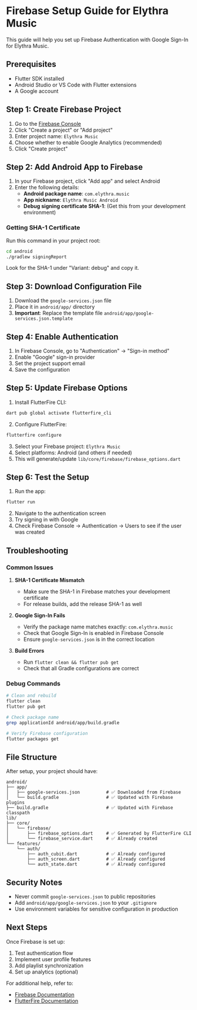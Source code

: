 # Firebase Setup Guide for Elythra Music

This guide will help you set up Firebase Authentication with Google Sign-In for Elythra Music.

## Prerequisites

- Flutter SDK installed
- Android Studio or VS Code with Flutter extensions
- A Google account

## Step 1: Create Firebase Project

1. Go to the [Firebase Console](https://console.firebase.google.com/)
2. Click "Create a project" or "Add project"
3. Enter project name: `Elythra Music`
4. Choose whether to enable Google Analytics (recommended)
5. Click "Create project"

## Step 2: Add Android App to Firebase

1. In your Firebase project, click "Add app" and select Android
2. Enter the following details:
   - **Android package name**: `com.elythra.music`
   - **App nickname**: `Elythra Music Android`
   - **Debug signing certificate SHA-1**: (Get this from your development environment)

### Getting SHA-1 Certificate

Run this command in your project root:

```bash
cd android
./gradlew signingReport
```

Look for the SHA-1 under "Variant: debug" and copy it.

## Step 3: Download Configuration File

1. Download the `google-services.json` file
2. Place it in `android/app/` directory
3. **Important**: Replace the template file `android/app/google-services.json.template`

## Step 4: Enable Authentication

1. In Firebase Console, go to "Authentication" → "Sign-in method"
2. Enable "Google" sign-in provider
3. Set the project support email
4. Save the configuration

## Step 5: Update Firebase Options

1. Install FlutterFire CLI:
```bash
dart pub global activate flutterfire_cli
```

2. Configure FlutterFire:
```bash
flutterfire configure
```

3. Select your Firebase project: `Elythra Music`
4. Select platforms: Android (and others if needed)
5. This will generate/update `lib/core/firebase/firebase_options.dart`

## Step 6: Test the Setup

1. Run the app:
```bash
flutter run
```

2. Navigate to the authentication screen
3. Try signing in with Google
4. Check Firebase Console → Authentication → Users to see if the user was created

## Troubleshooting

### Common Issues

1. **SHA-1 Certificate Mismatch**
   - Make sure the SHA-1 in Firebase matches your development certificate
   - For release builds, add the release SHA-1 as well

2. **Google Sign-In Fails**
   - Verify the package name matches exactly: `com.elythra.music`
   - Check that Google Sign-In is enabled in Firebase Console
   - Ensure `google-services.json` is in the correct location

3. **Build Errors**
   - Run `flutter clean && flutter pub get`
   - Check that all Gradle configurations are correct

### Debug Commands

```bash
# Clean and rebuild
flutter clean
flutter pub get

# Check package name
grep applicationId android/app/build.gradle

# Verify Firebase configuration
flutter packages get
```

## File Structure

After setup, your project should have:

```
android/
├── app/
│   ├── google-services.json          # ✅ Downloaded from Firebase
│   └── build.gradle                  # ✅ Updated with Firebase plugins
├── build.gradle                      # ✅ Updated with Firebase classpath
lib/
├── core/
│   └── firebase/
│       ├── firebase_options.dart     # ✅ Generated by FlutterFire CLI
│       └── firebase_service.dart     # ✅ Already created
└── features/
    └── auth/
        ├── auth_cubit.dart           # ✅ Already configured
        ├── auth_screen.dart          # ✅ Already configured
        └── auth_state.dart           # ✅ Already configured
```

## Security Notes

- Never commit `google-services.json` to public repositories
- Add `android/app/google-services.json` to your `.gitignore`
- Use environment variables for sensitive configuration in production

## Next Steps

Once Firebase is set up:

1. Test authentication flow
2. Implement user profile features
3. Add playlist synchronization
4. Set up analytics (optional)

For additional help, refer to:
- [Firebase Documentation](https://firebase.google.com/docs)
- [FlutterFire Documentation](https://firebase.flutter.dev/)